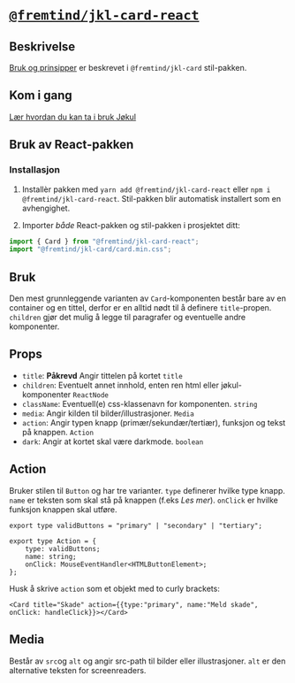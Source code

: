 # [`@fremtind/jkl-card-react`](https://fremtind.github.io/jokul/card-react/documentation/card/)

## Beskrivelse

[Bruk og prinsipper](https://fremtind.github.io/jokul/card-react/documentation/card/) er beskrevet i `@fremtind/jkl-card` stil-pakken.

## Kom i gang

[Lær hvordan du kan ta i bruk Jøkul](https://fremtind.github.io/jokul/developer/getting-started/)

## Bruk av React-pakken

### Installasjon

1. Installèr pakken med `yarn add @fremtind/jkl-card-react` eller `npm i @fremtind/jkl-card-react`. Stil-pakken blir automatisk installert som en avhengighet.

2. Importer _både_ React-pakken og stil-pakken i prosjektet ditt:

```js
import { Card } from "@fremtind/jkl-card-react";
import "@fremtind/jkl-card/card.min.css";
```

## Bruk
Den mest grunnleggende varianten av `Card`-komponenten består bare av en container og en tittel, derfor er en alltid nødt til å definere `title`-propen. `children` gjør det mulig å legge til paragrafer og eventuelle andre komponenter. 

## Props
- `title`: **Påkrevd** Angir tittelen på kortet `title`
- `children`: Eventuelt annet innhold, enten ren html eller jøkul-komponenter `ReactNode`
- `className`: Eventuell(e) css-klassenavn for komponenten. `string`
- `media`: Angir kilden til bilder/illustrasjoner. `Media`
- `action`: Angir typen knapp (primær/sekundær/tertiær), funksjon og tekst på knappen. `Action`
- `dark`: Angir at kortet skal være darkmode. `boolean`

## Action
Bruker stilen til `Button` og har tre varianter. `type` definerer hvilke type knapp. `name` er teksten som skal stå på knappen (f.eks _Les mer_). `onClick` er hvilke funksjon knappen skal utføre.

```tsx
export type validButtons = "primary" | "secondary" | "tertiary";

export type Action = {
    type: validButtons;
    name: string;
    onClick: MouseEventHandler<HTMLButtonElement>;
};

```
 Husk å skrive `action` som et objekt med to curly brackets:
 ```tsx
<Card title="Skade" action={{type:"primary", name:"Meld skade", onClick: handleClick}}></Card>
```

## Media
Består av `src`og `alt` og angir src-path til bilder eller illustrasjoner. `alt` er den alternative teksten for screenreaders.